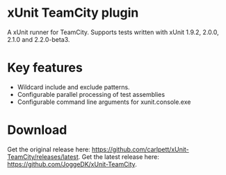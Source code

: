 # xUnit TeamCity plugin
A xUnit runner for TeamCity. Supports tests written with xUnit 1.9.2, 2.0.0, 2.1.0 and 2.2.0-beta3. 

# Key features
* Wildcard include and exclude patterns.
* Configurable parallel processing of test assemblies
* Configurable command line arguments for xunit.console.exe

# Download
Get the original release here: https://github.com/carlpett/xUnit-TeamCity/releases/latest.
Get the latest release here: https://github.com/JoggeDK/xUnit-TeamCity.
